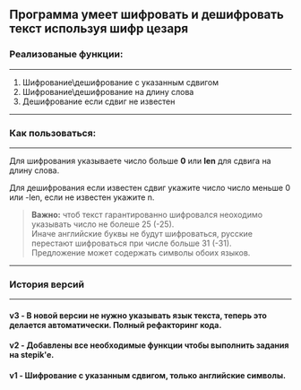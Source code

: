 Программа умеет шифровать и дешифровать текст используя шифр цезаря
---
### Реализованые функции: ###
---
1. Шифрование\дешифрование с указанным сдвигом
2. Шифрование\дешифрование на длину слова
3. Дешифрование если сдвиг не известен
---
### Как пользоваться: ###
--- 
Для шифрования указываете число больше **0** или **len** для сдвига на длину слова.

Для дешифрования если известен сдвиг укажите число число меньше 0 или -len, если не известен укажите n.
  
> __Важно:__ чтоб текст гарантированно шифровался неоходимо указывать число не болеше 25 (-25). \
>           Иначе английские буквы не будут шифроваться, русские перестают шифроваться при числе больше 31 (-31). \
>           Предложение может содержать символы обоих языков.
---
### История версий
---
#### v3 - В новой версии не нужно указывать язык текста, теперь это делается автоматически. Полный рефакторинг кода.
#### v2 - Добавлены все необходимые функции чтобы выполнить задания на stepik'e.
#### v1 - Шифрование с указанным сдвигом, только английские символы.
